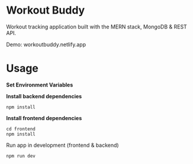 # Workout Buddy
Workout tracking application built with the MERN stack, MongoDB & REST API.

Demo: workoutbuddy.netlify.app

# Usage
__Set Environment Variables__

__Install backend dependencies__

```
npm install
```

__Install frontend dependencies__

```
cd frontend
npm install
```
Run app in development (frontend & backend)

```
npm run dev
```
